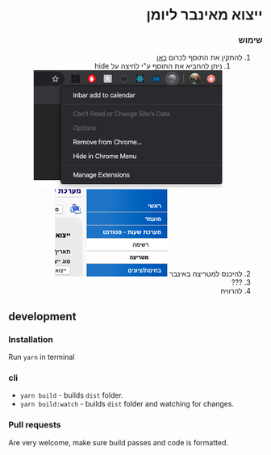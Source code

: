 <style>
    .hebrew {
        direction: rtl;
    }
</style>

<div class="hebrew">

# ייצוא מאינבר ליומן
### שימוש
1. להתקין את התוסף לכרום [כאן](fff)
    1. ניתן להחביא את התוסף ע"י לחיצה על hide 
    ![](md-images/2020-03-05-10-00-19.png)
2. להיכנס למטריצה באינבר 
  ![](md-images/2020-03-05-09-57-19.png)
3. ???
4. להרוויח

</div>

## development 

### Installation
Run `yarn` in terminal

### cli
* `yarn build` - builds `dist` folder.
* `yarn build:watch` - builds `dist` folder and watching for changes.

### Pull requests
Are very welcome, make sure build passes and code is formatted.



